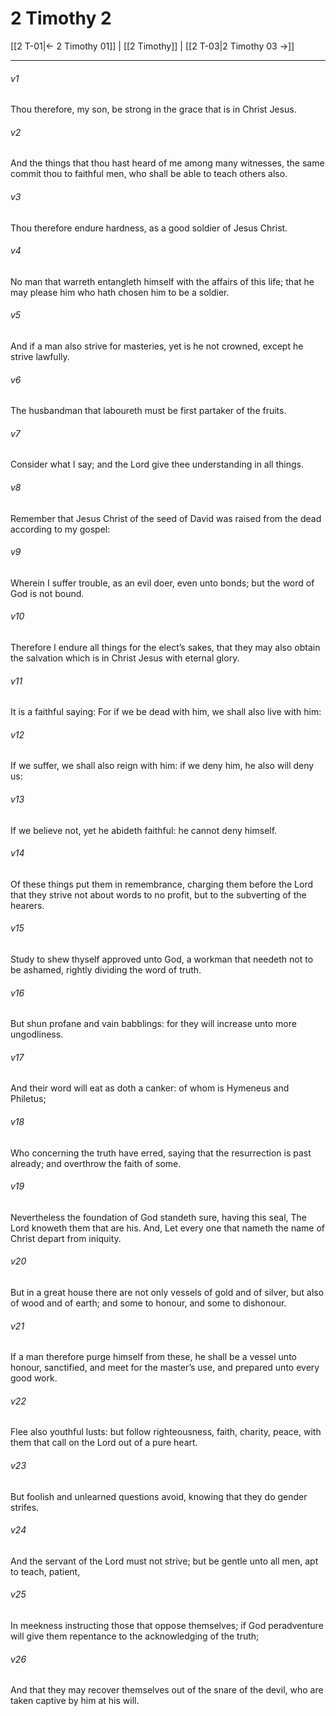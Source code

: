 # 2 Timothy 2

[[2 T-01|← 2 Timothy 01]] | [[2 Timothy]] | [[2 T-03|2 Timothy 03 →]]
***

###### v1
Thou therefore, my son, be strong in the grace that is in Christ Jesus.
###### v2
And the things that thou hast heard of me among many witnesses, the same commit thou to faithful men, who shall be able to teach others also.
###### v3
Thou therefore endure hardness, as a good soldier of Jesus Christ.
###### v4
No man that warreth entangleth himself with the affairs of this life; that he may please him who hath chosen him to be a soldier.
###### v5
And if a man also strive for masteries, yet is he not crowned, except he strive lawfully.
###### v6
The husbandman that laboureth must be first partaker of the fruits.
###### v7
Consider what I say; and the Lord give thee understanding in all things.
###### v8
Remember that Jesus Christ of the seed of David was raised from the dead according to my gospel:
###### v9
Wherein I suffer trouble, as an evil doer, even unto bonds; but the word of God is not bound.
###### v10
Therefore I endure all things for the elect’s sakes, that they may also obtain the salvation which is in Christ Jesus with eternal glory.
###### v11
It is a faithful saying: For if we be dead with him, we shall also live with him: 
###### v12
If we suffer, we shall also reign with him: if we deny him, he also will deny us:
###### v13
If we believe not, yet he abideth faithful: he cannot deny himself.
###### v14
Of these things put them in remembrance, charging them before the Lord that they strive not about words to no profit, but to the subverting of the hearers.
###### v15
Study to shew thyself approved unto God, a workman that needeth not to be ashamed, rightly dividing the word of truth.
###### v16
But shun profane and vain babblings: for they will increase unto more ungodliness.
###### v17
And their word will eat as doth a canker: of whom is Hymeneus and Philetus;
###### v18
Who concerning the truth have erred, saying that the resurrection is past already; and overthrow the faith of some.
###### v19
Nevertheless the foundation of God standeth sure, having this seal, The Lord knoweth them that are his. And, Let every one that nameth the name of Christ depart from iniquity.
###### v20
But in a great house there are not only vessels of gold and of silver, but also of wood and of earth; and some to honour, and some to dishonour.
###### v21
If a man therefore purge himself from these, he shall be a vessel unto honour, sanctified, and meet for the master’s use, and prepared unto every good work.
###### v22
Flee also youthful lusts: but follow righteousness, faith, charity, peace, with them that call on the Lord out of a pure heart.
###### v23
But foolish and unlearned questions avoid, knowing that they do gender strifes.
###### v24
And the servant of the Lord must not strive; but be gentle unto all men, apt to teach, patient,
###### v25
In meekness instructing those that oppose themselves; if God peradventure will give them repentance to the acknowledging of the truth;
###### v26
And that they may recover themselves out of the snare of the devil, who are taken captive by him at his will. 
